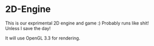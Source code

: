 # 2D-Engine
This is our exprimental 2D engine and game :) Probably runs like shit!
Unless I save the day! 

It will use OpenGL 3.3 for rendering.    
 
